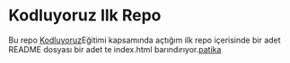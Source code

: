 # Kodluyoruz Ilk Repo
Bu repo [Kodluyoruz](https://kodluyoruz.org)Eğitimi kapsamında açtığım ilk repo içerisinde bir adet README dosyası bir adet te index.html barındırıyor.[patika](www.patika.dev)
